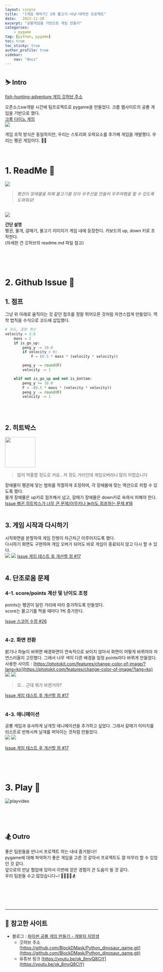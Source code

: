 ```yaml
---
layout: single
title:  "[게임 제작기] 1화 물고기-사냥-대작전 프로젝트"
date:   2023-11-20
excerpt: "공룡게임을 기반으로 게임 만들기"
categories: 
    - pygame
tag: [python, pygame]
toc: true
toc_sticky: true
author_profile: true
sidebar: 
    nav: "docs"
---
```



## ⛷️ Intro
[<u>fish-hunting-adventure 게임 깃허브 주소</u>](https://github.com/rltgjqmtkdydwk/pygame-fish-hunting-adventure.git)<br/>

오픈소스sw개발 시간에 팀프로젝트로 pygame을 만들었다. 크롬 웹사이트의 공룡 게임을 기반으로 했다. <br/>
[크롬 다이노 게임](chrome://dino/) <br/>
<img src="/assets/img/pygame/ChromeDino.png">

게임 조작 방식은 동일하지만, 우리는 스토리와 오락요소를 추가해 게임을 개발했다. 우리는 펭귄 게임이다. 🐧🧊
<br/><br/><br/>

# 1. ReadMe 🧊
<img src="/assets/img/pygame/start_menu.png">

> *펭귄이 장애물을 피해 물고기를 모아 우주선을 만들어 우주여행을 할 수 있도록 도와줘요!* <br/>

<br/>
<img src="/assets/img/pygame/playsc.png">

**간단 설명** <br/>
펭귄, 물개, 갈매기, 물고기 이미지가 게임 내에 등장한다.
키보드의 up, down 키로 조작한다. <br/>
(자세한 건 깃허브의 readme.md 파일 참고)


<br/><br/><br/>

# 2. Github Issue 🧊
## 1. 점프
그냥 위 아래로 움직이는 것 같던 점프를 정말 뛰어오른 것처럼 자연스럽게 만들었다. 역학 법칙을 수식으로 코드에 삽입했다. 
```py
# 속도, 질량 계산 
velocity = 3.8
    mass = 2
    if is_go_up:
        peng_y -= 10.0
        if velocity > 0:
            F = (0.5 * mass * (velocity * velocity))

        peng_y -= round(F)
        velocity -= 1

    elif not is_go_up and not is_bottom:
        peng_y += 10.0
        F = -(0.5 * mass * (velocity * velocity))
        peng_y -= round(F)
        velocity -= 1
```
<br/><br/>

## 2. 히트박스
<img src="/assets/img/pygame/hitbox.png" width="100">

> 많이 억울할 정도로 커요.. 저 정도 거리인데 게임오버라니 많이 어렵습니다

장애물이 펭귄에 닿는 범위를 적절하게 조정하여, 각 장애물에 맞는 액션으로 피할 수 있도록 했다. <br/>물개 장애물은 up키로 점프해서 넘고, 갈매기 장애물은 down키로 숙여서 피해야 한다. <br/>
[Issue 팽귄 히트박스가 너무 큰 문제/아무키나 눌러도 점프하는 문제 #18](https://github.com/SKHU-OSS-2023-2/pygame-fish-hunting-adventure/issues/18)
<br/><br/>

## 3. 게임 시작과 다시하기
시작화면을 분할하여 게임 진행이 차근차근 이루어지도록 했다. <br/>
다시하기 화면도 구현하여 게임 오버가 되어도 바로 게임이 종료되지 않고 다시 할 수 있다. <br/>
<img src="/assets/img/pygame/story_screen.png">
<img src="/assets/img/pygame/game_over.png">
[Issue 게임 테스트 후 개선할 점 #17](https://github.com/SKHU-OSS-2023-2/pygame-fish-hunting-adventure/issues/17)
<br/><br/>

## 4. 단조로움 문제
### 4-1. score/points 계산 및 난이도 조정
points는 펭귄이 달린 거리에 따라 증가하도록 만들었다.<br/> score는 물고기를 먹을 때마다 1씩 증가한다.<br/>

[Issue 스코어 수정 #26](https://github.com/SKHU-OSS-2023-2/pygame-fish-hunting-adventure/issues/26)
<br/><br/>

### 4-2. 화면 전환
밝기나 하늘이 바뀌면 배경화면이 연속적으로 보이지 않아서 화면이 어떻게 바뀌어야 자연스러울지 고민했다. 그래서 나무 색이 다른 배경을 일정 points마다 바뀌게 만들었다. <br/>
사용한 사이트 : [https://photokit.com/features/change-color-of-image/?lang=ko](https://photokit.com/features/change-color-of-image/?lang=ko)
<img src="/assets/img/pygame/darker_ver1.png">
<img src="/assets/img/pygame/darker_ver2.png">

> 오... 근데 뭐가 바뀐거야? 

[Issue 게임 테스트 후 개선할 점 #17](https://github.com/SKHU-OSS-2023-2/pygame-fish-hunting-adventure/issues/17)
<br/><br/>

### 4-3. 애니메이션
공룡 게임과 유사하게 날개짓 애니메이션을 추가하고 싶었다. 그래서 갈매기 이미지를 리스트로 반복시켜 날개를 퍼덕이는 것처럼 만들었다. <br/>
<img src="/assets/img/pygame/seagull_up.png">
<img src="/assets/img/pygame/seagull_down.png">

[Issue 게임 테스트 후 개선할 점 #17](https://github.com/SKHU-OSS-2023-2/pygame-fish-hunting-adventure/issues/17)

<br/><br/><br/>


# 3. Play 🧊

![playvideo](https://github.com/rltgjqmtkdydwk/rltgjqmtkdydwk.github.io/assets/105630680/bc9839d2-926e-40e4-91aa-726c714026bf)


<br/><br/><br/>


## 🏂 Outro
좋은 팀원들을 만나서 프로젝트 하는 내내 즐거웠다!! <br/>
pygame에 대해 파악하기 좋은 게임을 고른 것 같아서 프로젝트도 잘 마무리 할 수 있었던 것 같다. <br/>
앞으로의 만날 협업에 있어서 이번에 얻은 경험이 큰 도움이 될 것 같다. <br/>
우리 팀원들 수고 많았습니다~! 🐧🎣🧊🫧🏂



<br/><br/><br/><br/>

---
## 👻 참고한 사이트
- 블로그 : [파이썬 공룡 게임 만들기 - 개발자 지망생](https://blockdmask.tistory.com/419)
    - 깃허브 주소 [https://github.com/BlockDMask/Python_dinosaur_game.git](https://github.com/BlockDMask/Python_dinosaur_game.git)
    - 유튜브 링크 [https://youtu.be/ok_8mvQ8CiY](https://youtu.be/ok_8mvQ8CiY)